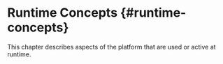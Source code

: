 # Runtime Concepts {#runtime-concepts}

This chapter describes aspects of the platform that are used or active at runtime.